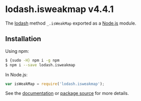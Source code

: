 # lodash.isweakmap v4.4.1

The [lodash](https://lodash.com/) method `_.isWeakMap` exported as a [Node.js](https://nodejs.org/) module.

## Installation

Using npm:
```bash
$ {sudo -H} npm i -g npm
$ npm i --save lodash.isweakmap
```

In Node.js:
```js
var isWeakMap = require('lodash.isweakmap');
```

See the [documentation](https://lodash.com/docs#isWeakMap) or [package source](https://github.com/lodash/lodash/blob/4.4.1-npm-packages/lodash.isweakmap) for more details.
